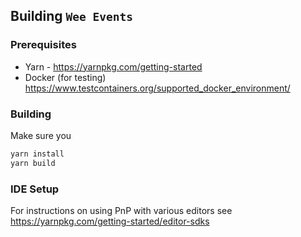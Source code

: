 ## Building `Wee Events`

### Prerequisites

- Yarn - https://yarnpkg.com/getting-started
- Docker (for testing) https://www.testcontainers.org/supported_docker_environment/

### Building

Make sure you

```sh
yarn install
yarn build
```

### IDE Setup

For instructions on using PnP with various editors see https://yarnpkg.com/getting-started/editor-sdks
